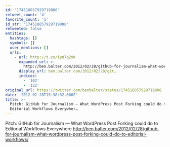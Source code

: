 ```yaml
---
id: '174518857929719808'
retweet_count: '4'
favorite_count: '1'
id_str: '174518857929719808'
retweeted: false
entities:
  hashtags: []
  symbols: []
  user_mentions: []
  urls:
    - url: http://t.co/iy07q2VK
      expanded_url: >-
        http://ben.balter.com/2012/02/28/github-for-journalism-what-wordpress-post-forking-could-do-to-editorial-workflows/
      display_url: ben.balter.com/2012/02/28/git…
      indices:
        - '102'
        - '122'
original_url: https://twitter.com/benbalter/status/174518857929719808
date: '2012-02-28T15:38:32.000Z'
title: >-
  Pitch: GitHub for Journalism — What WordPress Post Forking could do to
  Editorial Workflows Everywher…
---
```


Pitch: GitHub for Journalism — What WordPress Post Forking could do to Editorial Workflows Everywhere http://ben.balter.com/2012/02/28/github-for-journalism-what-wordpress-post-forking-could-do-to-editorial-workflows/
